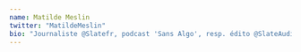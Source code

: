 ```yaml
---
name: Matilde Meslin
twitter: "MatildeMeslin"
bio: "Journaliste @Slatefr, podcast 'Sans Algo', resp. édito @SlateAudioFr 🎧Passions Jacques Demy & faits divers ⚡️Productrice 'Super Green Me' de @ScaltrittiLucas"
---
```

